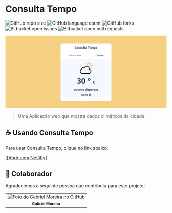 # Consulta Tempo

![GitHub repo size](https://img.shields.io/github/repo-size/gabomoreira/Consulta-Tempo?style=for-the-badge)
![GitHub language count](https://img.shields.io/github/languages/counter/gabomoreira/Consulta-Tempo?style=for-the-badge)
![GitHub forks](https://img.shields.io/github/forks/gabomoreira/Consulta-Tempo?style=for-the-badge)
![Bitbucket open issues](https://img.shields.io/bitbucket/issues/gabomoreira/Consulta-Tempo?style=for-the-badge)
![Bitbucket open pull requests](https://img.shields.io/bitbucket/pr-raw/gabomoreira/Consulta-Tempo?style=for-the-badge)

<img src="img-project.png" alt="foto do Consulta Tempo">

> Uma Aplicação web que mostra dados climáticos da cidade.

## ☕ Usando Consulta Tempo

Para usar Consulta Tempo, clique no link abaixo:

[![Abrir com Netlifly]](https://consulta-tempo.netlify.app/)

## 🤝 Colaborador

Agradecemos à seguinte pessoa que contribuíu para este projeto:

<table>
  <tr>
    <td align="center">
      <a href="https://github.com/gabomoreira">
        <img src="https://github.com/gabomoreira.png" width="100px;" alt="Foto do Gabriel Moreira no GitHub"/><br>
        <sub>
          <b>Gabriel Moreira</b>
        </sub>
      </a>
    </td>
  </tr>
</table>
